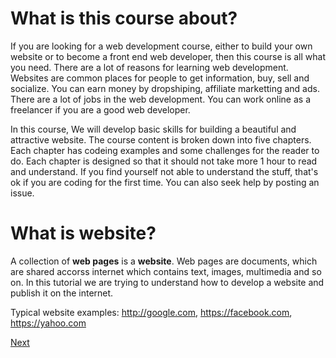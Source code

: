 # What is this course about?
If you are looking for a web development course, either to build your own website or to become a front end web developer, then this course is all what you need. There are a lot of reasons for learning web development. Websites are common places for people to get information, buy, sell and socialize. You can earn money by dropshiping, affiliate marketting and ads. There are a lot of jobs in the web development. You can work online as a freelancer if you are a good web developer.  

In this course, We will develop basic skills for building a beautiful and attractive website. The course content is broken down into five chapters. Each chapter has codeing examples and some challenges for the reader to do. Each chapter is designed so that it should not take more 1 hour to read and understand. If you find yourself not able to understand the stuff, that's ok if you are coding for the first time. You can also seek help by posting an issue.

# What is website?
A collection of **web pages** is a **website**. Web pages are documents, which are shared accorss internet which contains text, images, multimedia and so on. In this tutorial we are trying to understand how to develop a website and publish it on the internet.

Typical website examples:  http://google.com, https://facebook.com, https://yahoo.com 

[Next](HTML.md)


